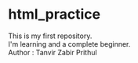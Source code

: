 # html_practice
This is my first repository.
<br>
I'm learning and a complete beginner.
<br>
Author : Tanvir Zabir Prithul
